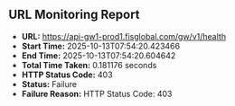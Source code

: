 ## URL Monitoring Report

- **URL:** https://api-gw1-prod1.fisglobal.com/gw/v1/health
- **Start Time:** 2025-10-13T07:54:20.423466
- **End Time:** 2025-10-13T07:54:20.604642
- **Total Time Taken:** 0.181176 seconds
- **HTTP Status Code:** 403
- **Status:** Failure
- **Failure Reason:** HTTP Status Code: 403
